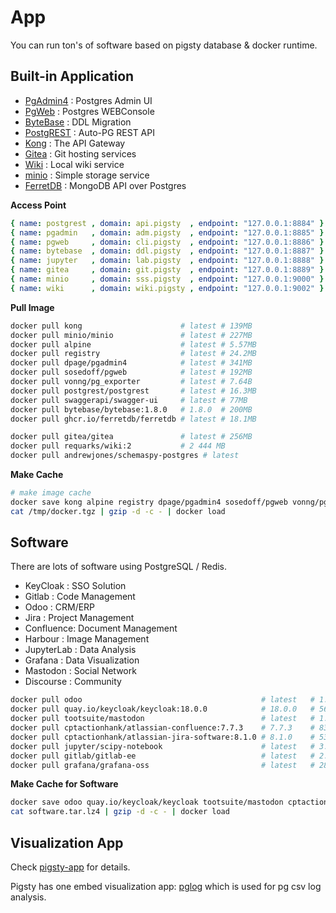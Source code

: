 # App

You can run ton's of software based on pigsty database & docker runtime.


## Built-in Application

* [PgAdmin4](pgadmin/) : Postgres Admin UI
* [PgWeb](pgweb/) : Postgres WEBConsole
* [ByteBase](bytebase/) : DDL Migration
* [PostgREST](postgrest/) : Auto-PG REST API
* [Kong](kong/) : The API Gateway
* [Gitea](gitea/) : Git hosting services
* [Wiki](wiki/) : Local wiki service
* [minio](minio/) : Simple storage service
* [FerretDB](ferretdb/) : MongoDB API over Postgres


**Access Point**

```yaml
{ name: postgrest , domain: api.pigsty  , endpoint: "127.0.0.1:8884" }
{ name: pgadmin   , domain: adm.pigsty  , endpoint: "127.0.0.1:8885" }
{ name: pgweb     , domain: cli.pigsty  , endpoint: "127.0.0.1:8886" }
{ name: bytebase  , domain: ddl.pigsty  , endpoint: "127.0.0.1:8887" }
{ name: jupyter   , domain: lab.pigsty  , endpoint: "127.0.0.1:8888" }
{ name: gitea     , domain: git.pigsty  , endpoint: "127.0.0.1:8889" }
{ name: minio     , domain: sss.pigsty  , endpoint: "127.0.0.1:9000" }
{ name: wiki      , domain: wiki.pigsty , endpoint: "127.0.0.1:9002" }
```

**Pull Image**

```bash
docker pull kong                      # latest # 139MB
docker pull minio/minio               # latest # 227MB
docker pull alpine                    # latest # 5.57MB
docker pull registry                  # latest # 24.2MB
docker pull dpage/pgadmin4            # latest # 341MB
docker pull sosedoff/pgweb            # latest # 192MB
docker pull vonng/pg_exporter         # latest # 7.64B
docker pull postgrest/postgrest       # latest # 16.3MB
docker pull swaggerapi/swagger-ui     # latest # 77MB
docker pull bytebase/bytebase:1.8.0   # 1.8.0  # 200MB
docker pull ghcr.io/ferretdb/ferretdb # latest # 18.1MB

docker pull gitea/gitea               # latest # 256MB
docker pull requarks/wiki:2           # 2 444 MB
docker pull andrewjones/schemaspy-postgres # latest 
```

**Make Cache**

```bash
# make image cache
docker save kong alpine registry dpage/pgadmin4 sosedoff/pgweb vonng/pg_exporter postgrest/postgrest minio/minio bytebase/bytebase:1.8.0  | gzip -9 -c > /tmp/docker.tgz
cat /tmp/docker.tgz | gzip -d -c - | docker load  
```


## Software

There are lots of software using PostgreSQL / Redis.

* KeyCloak : SSO Solution
* Gitlab : Code Management
* Odoo : CRM/ERP
* Jira : Project Management
* Confluence: Document Management
* Harbour : Image Management
* JupyterLab : Data Analysis
* Grafana : Data Visualization
* Mastodon : Social Network
* Discourse : Community

```bash
docker pull odoo                                        # latest   # 1.49GB
docker pull quay.io/keycloak/keycloak:18.0.0            # 18.0.0   # 562MB
docker pull tootsuite/mastodon                          # latest   # 1.76GB
docker pull cptactionhank/atlassian-confluence:7.7.3    # 7.7.3    # 835MB
docker pull cptactionhank/atlassian-jira-software:8.1.0 # 8.1.0    # 531MB
docker pull jupyter/scipy-notebook                      # latest   # 3.01GB
docker pull gitlab/gitlab-ee                            # latest   # 2.69GB
docker pull grafana/grafana-oss                         # latest   # 286MB
```

**Make Cache for Software**

```bash
docker save odoo quay.io/keycloak/keycloak tootsuite/mastodon cptactionhank/atlassian-confluence cptactionhank/atlassian-jira-software jupyter/scipy-notebook gitlab/gitlab-ee grafana/grafana-oss | gzip -c - > software.tar.lz4
cat software.tar.lz4 | gzip -d -c - | docker load  
```


## Visualization App

Check [pigsty-app](https://github.com/Vonng/pigsty-app) for details.

Pigsty has one embed visualization app: [pglog](http://demo.pigsty.cc/d/pglog-overview) which is used for pg csv log analysis.
